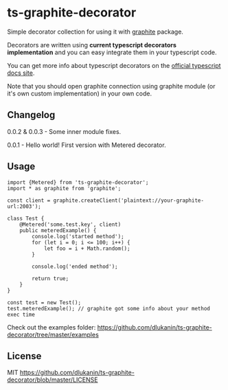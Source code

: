 # ts-graphite-decorator

Simple decorator collection for using it with [graphite](https://www.npmjs.com/package/graphite) package.

Decorators are written using **current typescript decorators implementation** and
you can easy integrate them in your typescript code.

You can get more info about typescript decorators on the [official typescript docs site](https://www.typescriptlang.org/docs/handbook/decorators.html).

Note that you should open graphite connection using graphite module (or it's own custom implementation) in your own code.

## Changelog

0.0.2 & 0.0.3 - Some inner module fixes.

0.0.1 - Hello world! First version with Metered decorator.

## Usage

```
import {Metered} from 'ts-graphite-decorator';
import * as graphite from 'graphite';

const client = graphite.createClient('plaintext://your-graphite-url:2003');

class Test {
    @Metered('some.test.key', client)
    public meteredExample() {
        console.log('started method');
        for (let i = 0; i <= 100; i++) {
            let foo = i + Math.random();
        }

        console.log('ended method');

        return true;
    }
}

const test = new Test();
test.meteredExample(); // graphite got some info about your method exec time

```

Check out the examples folder: https://github.com/dlukanin/ts-graphite-decorator/tree/master/examples

## License

MIT https://github.com/dlukanin/ts-graphite-decorator/blob/master/LICENSE